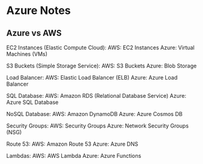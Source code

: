 # Azure Notes

## Azure vs AWS
EC2 Instances (Elastic Compute Cloud):
    AWS: EC2 Instances
    Azure: Virtual Machines (VMs)

S3 Buckets (Simple Storage Service):
    AWS: S3 Buckets
    Azure: Blob Storage

Load Balancer:
    AWS: Elastic Load Balancer (ELB)
    Azure: Azure Load Balancer

SQL Database:
    AWS: Amazon RDS (Relational Database Service)
    Azure: Azure SQL Database

NoSQL Database:
    AWS: Amazon DynamoDB
    Azure: Azure Cosmos DB

Security Groups:
    AWS: Security Groups
    Azure: Network Security Groups (NSG)

Route 53:
    AWS: Amazon Route 53
    Azure: Azure DNS

Lambdas:
    AWS: AWS Lambda
    Azure: Azure Functions